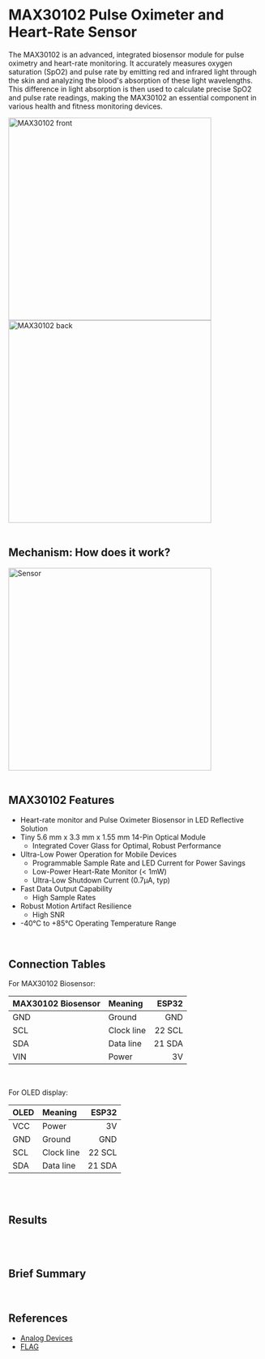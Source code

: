 # MAX30102 Pulse Oximeter and Heart-Rate Sensor

The MAX30102 is an advanced, integrated biosensor module for pulse oximetry and heart-rate monitoring. It accurately measures oxygen saturation (SpO2) and pulse rate by emitting red and infrared light through the skin and analyzing the blood's absorption of these light wavelengths. This difference in light absorption is then used to calculate precise SpO2 and pulse rate readings, making the MAX30102 an essential component in various health and fitness monitoring devices.

<img width="400" alt="MAX30102 front" src="https://github.com/luluwu516/ESP32/assets/98475122/67f35e36-b3d3-42fd-a0cd-11aa7681943a">

<img width="400" alt="MAX30102 back" src="https://github.com/luluwu516/ESP32/assets/98475122/b6bd5c30-4e26-4192-b06a-7b2aeb9c916a">

<br />

<br />

## Mechanism: How does it work?



<img width="400" alt="Sensor" src="https://github.com/luluwu516/ESP32/assets/98475122/b8650d37-13f1-4536-a92e-f2c72fbeec1a">

<br />

<br />

## MAX30102 Features

* Heart-rate monitor and Pulse Oximeter Biosensor in LED Reflective Solution
* Tiny 5.6 mm x 3.3 mm x 1.55 mm 14-Pin Optical Module
  * Integrated Cover Glass for Optimal, Robust Performance
* Ultra-Low Power Operation for Mobile Devices
  * Programmable Sample Rate and LED Current for Power Savings
  * Low-Power Heart-Rate Monitor (< 1mW)
  * Ultra-Low Shutdown Current (0.7µA, typ)
* Fast Data Output Capability
  * High Sample Rates
* Robust Motion Artifact Resilience
  * High SNR
* -40°C to +85°C Operating Temperature Range

<br />

## Connection Tables

For MAX30102 Biosensor:

| MAX30102 Biosensor  | Meaning     | ESP32         |
| :---                |    :----    |          ---: |
| GND                 | Ground      | GND           |
| SCL                 | Clock line  | 22 SCL        |
| SDA                 | Data line   | 21 SDA        |
| VIN                 | Power       | 3V            |

<br />

For OLED display:

| OLED        | Meaning     | ESP32         |
| :---        |    :----    |          ---: |
| VCC         | Power       | 3V            |
| GND         | Ground      | GND           |
| SCL         | Clock line  | 22 SCL        |
| SDA         | Data line   | 21 SDA        |

<br />

<br />

## Results

<br />

<br />

## Brief Summary

<br />

## References

* [Analog Devices](https://www.analog.com/en/products/max30102.html)
* [FLAG](https://www.flag.com.tw/maker/FM636A)
